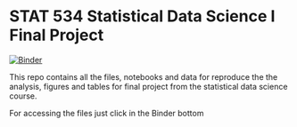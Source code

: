 # STAT 534 Statistical Data Science I Final Project

[![Binder](https://mybinder.org/badge_logo.svg)](https://mybinder.org/v2/gh/ecamo19/project_statistical_data_science/HEAD)

This repo contains all the files, notebooks and data for reproduce the the analysis, figures and tables for final project from the statistical data science course. 

For accessing the files just click in the Binder bottom
